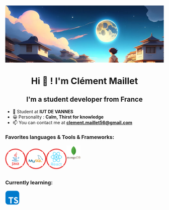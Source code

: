 ![MasterHead](./Fond.jpg)
<link rel="stylesheet" type="text/css" href="styles.css">
<section class="seperator-wrapper">
  <div class="seperator gradient">
  </div>
</section>

<h1 align="center">Hi 👋 ! I'm Clément Maillet</h1>
<h2 align="center">I'm a student developer from France</h3>

- 🧠 Student at **IUT DE VANNES**
- 😀 Personality : **Calm, Thirst for knowledge**
- 📫 You can contact me at **clement.maillet56@gmail.com**

<h3 align="left" class="fav">Favorites languages & Tools & Frameworks:</h3>
<div style="text-align: left;display:flex;">
<a href="https://www.java.com/" target="_blank" rel="noreferrer" style="display: inline-block; background-color: white; padding: 7px; margin-top: 10px; margin-bottom: 10px; border: 3px solid; border-radius: 50%;border-color:#eb3636;">
    <img src="https://raw.githubusercontent.com/devicons/devicon/master/icons/java/java-original-wordmark.svg" alt="java" style="vertical-align: middle; width: 45px; height: 45px;">
</a>

<a href="https://www.mysql.com/" target="_blank" rel="noreferrer" style="display: inline-block; background-color: white; padding: 7px; margin-top: 10px; margin-bottom: 10px; border: 3px solid; border-radius: 50%;border-color:#eb3636;">
    <img src="https://raw.githubusercontent.com/devicons/devicon/master/icons/mysql/mysql-original-wordmark.svg" alt="mysql" style="vertical-align: middle; width: 45px; height: 45px;">
</a>

<a href="https://reactjs.org/" target="_blank" rel="noreferrer" style="display: inline-block; background-color: white; padding: 7px; margin-top: 10px; margin-bottom: 10px; border: 3px solid; border-radius: 50%;border-color:#eb3636;">
    <img src="https://raw.githubusercontent.com/devicons/devicon/master/icons/react/react-original-wordmark.svg" alt="react" style="vertical-align: middle; width: 45px; height: 45px;">
</a>
    <a href="https://www.mongodb.com/" target="_blank" rel="noreferrer" class="element">
        <img src="https://raw.githubusercontent.com/devicons/devicon/master/icons/mongodb/mongodb-original-wordmark.svg" alt="mongodb" style="vertical-align: middle; width: 45px; height: 45px;">
    </a>
</div>

<h3 align="left" class="current">Currently learning:</h3>
<div style="text-align: left;" id="current">
<a href="https://www.typescriptlang.org/" target="_blank" rel="noreferrer" style="border-radius: 50%" class="element">
    <img src="https://raw.githubusercontent.com/devicons/devicon/master/icons/typescript/typescript-original.svg"
        alt="typescript" style="height:45px;width:45px;vertical-align: middle;border-radius: 25%">
</a>
</div>
